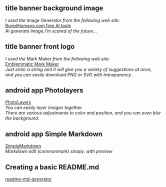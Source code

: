 ## title banner background image  
*I used the* Image Generator *from the following web site*:  
[BoredHumans.com free AI tools](https://boredhumans.com/)  
*AI generate Image.I'm scared of the future...*  

## title banner front logo  
*I used the* Mark Maker *from the following web site*:  
[Emblemmatic Mark Maker](https://emblemmatic.org/markmaker/#/)  
*Just enter a string and it will give you a variety of suggestions at once,*  
*and you can easily download PNG or SVG with transparency.*  

## android app Photolayers  
[PhotoLayers](https://play.google.com/store/apps/details?id=com.handycloset.android.photolayers)  
*You can easily layer images together.*  
*There are various adjustments to color and position, and you can even blur the background.*  


## android app Simple Markdown  
[SimpleMarkdown](https://play.google.com/store/apps/details?id=com.wbrawner.simplemarkdown)  
*Markdown edit (commonmark) simply.  with preview*

## Creating a basic README.md  
[readme-md-generator](https://github.com/kefranabg/readme-md-generator)
